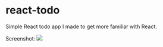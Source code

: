 # react-todo
Simple React todo app I made to get more familiar with React.

Screenshot:
![](https://gyazo.com/1f916fc71b95113ddf00e08a84e1a98b)